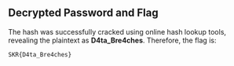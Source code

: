 ## Decrypted Password and Flag

The hash was successfully cracked using online hash lookup tools, revealing the plaintext as **D4ta_Bre4ches**. Therefore, the flag is:  

`SKR{D4ta_Bre4ches}`
